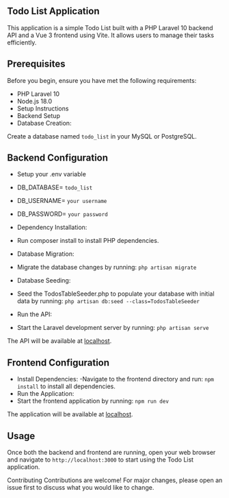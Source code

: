 ## Todo List Application

This application is a simple Todo List built with a PHP Laravel 10 backend API and a Vue 3 frontend using Vite. It allows users to manage their tasks efficiently.

## Prerequisites
Before you begin, ensure you have met the following requirements:

- PHP Laravel 10
- Node.js 18.0
- Setup Instructions
- Backend Setup
- Database Creation:

Create a database named `todo_list` in your MySQL or PostgreSQL.

## Backend Configuration
- Setup your .env variable
 - DB_DATABASE= `todo_list`
 - DB_USERNAME= `your username`
 - DB_PASSWORD= `your password`

- Dependency Installation:
 - Run composer install to install PHP dependencies.
- Database Migration:
 - Migrate the database changes by running: `php artisan migrate`
- Database Seeding:
 - Seed the TodosTableSeeder.php to populate your database with initial data by running: `php artisan db:seed --class=TodosTableSeeder`
- Run the API:
 - Start the Laravel development server by running: `php artisan serve`

The API will be available at [localhost](http://localhost:8000).

## Frontend Configuration

- Install Dependencies:
 -Navigate to the frontend directory and run: `npm install` to install all dependencies.
- Run the Application:
 - Start the frontend application by running: `npm run dev`

The application will be available at [localhost](http://localhost:3000).

## Usage
Once both the backend and frontend are running, open your web browser and navigate to `http://localhost:3000` to start using the Todo List application.

Contributing
Contributions are welcome! For major changes, please open an issue first to discuss what you would like to change.